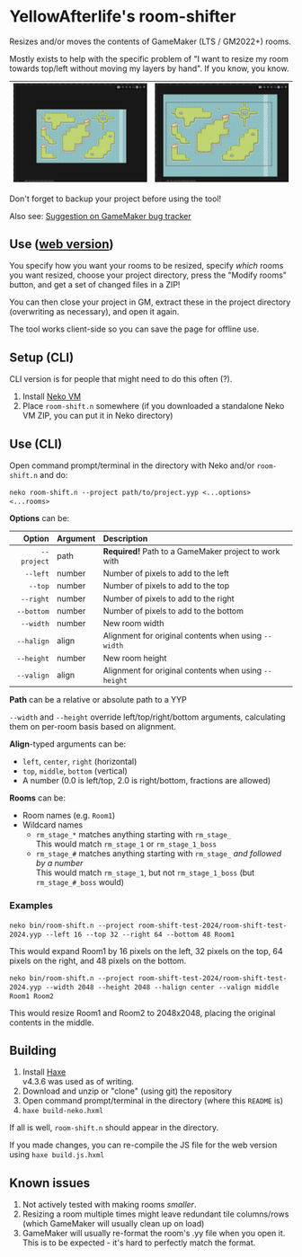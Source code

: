 # YellowAfterlife's room-shifter
Resizes and/or moves the contents of GameMaker (LTS / GM2022+) rooms.

Mostly exists to help with the specific problem of "I want to resize my room towards top/left without moving my layers by hand". If you know, you know.

| [![](media/before.png)](media/before.png) | [![](media/after.png)](media/after.png) |
| - | - |

Don't forget to backup your project before using the tool!

Also see: [Suggestion on GameMaker bug tracker](https://github.com/YoYoGames/GameMaker-Bugs/issues/3225)

## Use ([web version](https://yal.cc/tools/gm/room-shifter/))
You specify how you want your rooms to be resized,
specify _which_ rooms you want resized,
choose your project directory,
press the "Modify rooms" button,
and get a set of changed files in a ZIP!

You can then close your project in GM,
extract these in the project directory (overwriting as necessary),
and open it again.

The tool works client-side so you can save the page for offline use.

## Setup (CLI)
CLI version is for people that might need to do this often (?).
1. Install [Neko VM](https://nekovm.org/download/)
2. Place `room-shift.n` somewhere (if you downloaded a standalone Neko VM ZIP, you can put it in Neko directory)

## Use (CLI)
Open command prompt/terminal in the directory with Neko and/or `room-shift.n` and do:
```
neko room-shift.n --project path/to/project.yyp <...options> <...rooms>
```
**Options** can be:

| Option | Argument | Description |
| --: | :-- | :-- |
| `--project` | path | **Required!** Path to a GameMaker project to work with
| `--left` | number | Number of pixels to add to the left
| `--top` | number | Number of pixels to add to the top
| `--right` | number | Number of pixels to add to the right
| `--bottom` | number | Number of pixels to add to the bottom
| `--width` | number | New room width
| `--halign` | align | Alignment for original contents when using `--width`
| `--height` | number | New room height
| `--valign` | align | Alignment for original contents when using `--height`

**Path** can be a relative or absolute path to a YYP

`--width` and `--height` override left/top/right/bottom arguments,
calculating them on per-room basis based on alignment.

**Align**-typed arguments can be:
- `left`, `center`, `right` (horizontal)
- `top`, `middle`, `bottom` (vertical)
- A number (0.0 is left/top, 2.0 is right/bottom, fractions are allowed)

**Rooms** can be:
- Room names (e.g. `Room1`)
- Wildcard names
	- `rm_stage_*` matches anything starting with `rm_stage_`\
	  This would match `rm_stage_1` or `rm_stage_1_boss`
	- `rm_stage_#` matches anything starting with `rm_stage_` _and followed by a number_\
	  This would match `rm_stage_1`, but not `rm_stage_1_boss` (but `rm_stage_#_boss` would)

### Examples
```
neko bin/room-shift.n --project room-shift-test-2024/room-shift-test-2024.yyp --left 16 --top 32 --right 64 --bottom 48 Room1
```
This would expand Room1 by 16 pixels on the left, 32 pixels on the top,
64 pixels on the right, and 48 pixels on the bottom.
```
neko bin/room-shift.n --project room-shift-test-2024/room-shift-test-2024.yyp --width 2048 --height 2048 --halign center --valign middle Room1 Room2
```
This would resize Room1 and Room2 to 2048x2048, placing the original contents in the middle.

## Building

1. Install [Haxe](https://haxe.org)  
   v4.3.6 was used as of writing.
2. Download and unzip or "clone" (using git) the repository
3. Open command prompt/terminal in the directory (where this `README` is)
4. `haxe build-neko.hxml`

If all is well, `room-shift.n` should appear in the directory.

If you made changes, you can re-compile the JS file for the web version using `haxe build.js.hxml`

## Known issues

1. Not actively tested with making rooms _smaller_.
1. Resizing a room multiple times might leave redundant tile columns/rows  
   (which GameMaker will usually clean up on load)
1. GameMaker will usually re-format the room's .yy file when you open it.  
   This is to be expected - it's hard to perfectly match the format.